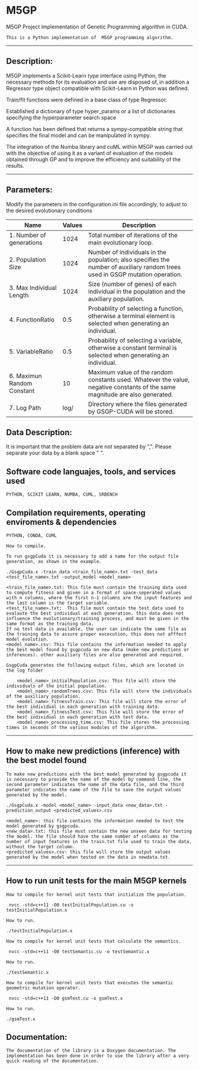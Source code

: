 # M5GP 
M5GP Project
Implementation of Genetic Programming algorithm in CUDA.
```
This is a Python implementation of  M5GP programming algorithm.
```
***
## Description:  
M5GP implements a Scikit-Learn type interface using Python, the necessary methods for its evaluation and use are disposed of, in addition a Regressor type object compatible with Scikit-Learn in Python was defined.

Train/fit functions were defined in a base class of type Regressor.

Established a dictionary of type hyper_params or a list of dictionaries specifying the hyperparameter search space

A function has been defined that returns a sympy-compatible string that specifies the final model and can be manipulated in sympy.

The integration of the Numba library and cuML within M5GP was carried out with the objective of using it as a variant of evaluation of the models obtained through GP and to improve the efficiency and suitability of the results.

***
## Parameters:  

Modify the parameters in the configuration.ini file accordingly, to adjust to the desired evolutionary conditions

| Name     								| Values   | Description|
| -------- 								| -------- |------------|
|1.  Number of generations				| 1024     |Total number of iterations of the main evolutionary loop. |
|2.  Population Size					| 1024     |Number of individuals in the population; also specifies the number of auxiliary random trees used in GSGP mutation operation.|
|3.  Max Individual Length      		| 1024     |Size (number of genes) of each individual in the population and the auxiliary population.|
|4.  FunctionRatio                      | 0.5      |Probability of selecting a function, otherwise a terminal element is selected when generating an individual.|
|5.  VariableRatio                      | 0.5      |Probability of selecting a variable, otherwise a constant terminal is selected when generating an individual.|
|6.  Maximun Random Constant			| 10       |Maximum value of the random constants used. Whatever the value, negative constants of the same magnitude are also generated.|
|7.  Log Path                           | log/     |Directory where the files generated by GSGP-CUDA will be stored.|


## Data Description:  
It is important that the problem data are not separated by ",". Please separate your data by a blank space " ".

## Software code languajes, tools, and services used
```
PYTHON, SCIKIT LEARN, NUMBA, CUML, SRBENCH
```
## Compilation requirements, operating enviroments & dependencies 
```
PYTHON, CONDA, CUML 

How to compile.

To run gsgpCuda it is necessary to add a name for the output file generation, as shown in the example.

./GsgpCuda.x -train_data <train_file_name>.txt -test_data <test_file_name>.txt -output_model <model_name>

<train_file_name>.txt: This file must contain the training data used to compute fitness and given in a format of space-seperated values with n columns, where the first n-1 columns are the input features and the last column is the target variable.
<test_file_name>.txt:  This file must contain the test data used to evalaute the best individual at each generation. this data does not influence the evolutionary/training process, and must be given in the same format as the training data.
If no test data is available, the user can indicate the same file as the training data to assure proper excecution, this does not afffect model evolution.
<model_name>.csv: This file contains the information needed to apply the best model found by gsgpcuda on new data (make new predictions or inferences). other auxiliary files are also generated and required.

GsgpCuda generates the following output files, which are located in the log folder

    <model_name>_initialPopulation.csv: This file will store the individuals of the initial population.
    <model_name>_randomTrees.csv: This file will store the individuals of the auxiliary population.
    <model_name>_fitnessTrain.csv: This file will store the error of the best individual in each generation with training data.
    <model_name>_fitnessTest.csv: This file will store the error of the best individual in each generation with test data.
    <model_name>_processing_time.csv: This file stores the processing times in seconds of the various modules of the algorithm. 

```
***

## How to make new predictions (inference) with the best model found
```
To make new predictions with the best model generated by gsgpcuda it is necessary to provide the name of the model by command line, the second parameter indicates the name of the data file, and the third parameter indicates the name of the file to save the output values generated by the model.

./GsgpCuda.x -model <model_name> -input_data <new_data>.txt -prediction_output <predicted_values>.csv

<model_name>: this file contains the information needed to test the model generated by gsgpcuda.
<new_data>.txt: this file must contain the new unseen data for testing the model. the file should have the same number of columns as the number of input features in the train.txt file used to train the data, without the target column.
<predicted_values>.csv: this file will store the output values generated by the model when tested on the data in newdata.txt.

```
***

## How to run unit tests for the main M5GP kernels
```
How to compile for kernel unit tests that initialize the population.

 nvcc -std=c++11 -O0 testInitialPopulation.cu -o testInitialPopulation.x

How to run.

./testInitialPopulation.x

How to compile for kernel unit tests that calculate the semantics.

 nvcc -std=c++11 -O0 testSemantic.cu -o testSemantic.x 

How to run.

./testSemantic.x 

How to compile for kernel unit tests that executes the semantic geometric mutation operator.

 nvcc -std=c++11 -O0 gsmTest.cu -o gsmTest.x

How to run.

./gsmTest.x
```
## Documentation:
```
The documentation of the library is a Doxygen documentation. The implementation has been done in order to use the library after a very quick reading of the documentation.
```
